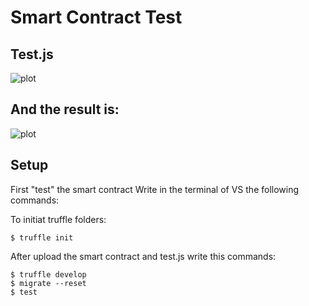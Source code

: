 # Smart Contract Test



## Test.js
![plot](https://www5.0zz0.com/2021/04/21/06/173801574.png)
## And the result is:
 ![plot](https://www3.0zz0.com/2021/04/21/06/194022281.jpg)

	
## Setup
First "test" the smart contract
Write in the terminal of VS the following commands:

To initiat truffle folders:
```
$ truffle init
```
After upload the smart contract and test.js write this commands:
```
$ truffle develop
$ migrate --reset
$ test
```

